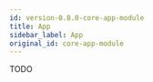 ```yaml
---
id: version-0.8.0-core-app-module
title: App
sidebar_label: App
original_id: core-app-module
---
```


TODO
